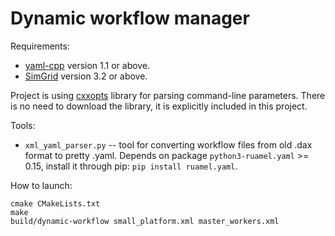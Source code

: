 # Dynamic workflow manager

Requirements:

* [yaml-cpp](https://github.com/jbeder/yaml-cpp) version 1.1 or above.
* [SimGrid](http://simgrid.gforge.inria.fr) version 3.2 or above.

Project is using [cxxopts](https://github.com/jarro2783/cxxopts) library for parsing command-line parameters. There is no need to download the library, it is explicitly included in this project. 

Tools:

* `xml_yaml_parser.py` -- tool for converting workflow files from old .dax format to pretty .yaml. Depends on package `python3-ruamel.yaml` >= 0.15, install it through pip: `pip install ruamel.yaml`.

How to launch:

```
cmake CMakeLists.txt 
make
build/dynamic-workflow small_platform.xml master_workers.xml
```
